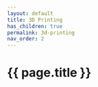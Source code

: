 ```yaml
---
layout: default
title: 3D Printing
has_children: true
permalink: 3d-printing
nav_order: 2
---
```


# {{ page.title }}

